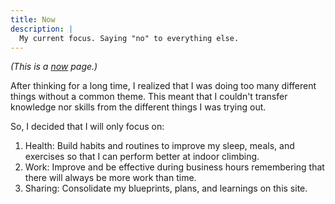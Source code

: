 ```yaml
---
title: Now
description: |
  My current focus. Saying "no" to everything else.
---
```


_(This is a [now][now] page.)_

After thinking for a long time, I realized that I was doing too many different
things without a common theme. This meant that I couldn't transfer knowledge nor
skills from the different things I was trying out.

So, I decided that I will only focus on:

1. Health: Build habits and routines to improve my sleep, meals, and exercises
  so that I can perform better at indoor climbing.
1. Work: Improve and be effective during business hours remembering that there
  will always be more work than time.
1. Sharing: Consolidate my blueprints, plans, and learnings on this site.

[now]: http://nownownow.com/about

